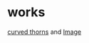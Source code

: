 # works

[curved thorns](https://lekstm.github.io/sketches/sketch_210518d_curved_thorns/index.html) and [Image](src)
